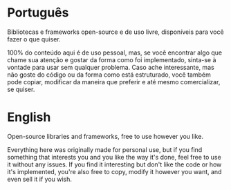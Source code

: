 # Português
Bibliotecas e frameworks open-source e de uso livre, disponíveis para você fazer o que quiser.

100% do conteúdo aqui é de uso pessoal, mas, se você encontrar algo que chame sua atenção e gostar da forma como foi implementado, sinta-se à vontade para usar sem qualquer problema. Caso ache interessante, mas não goste do código ou da forma como está estruturado, você também pode copiar, modificar da maneira que preferir e até mesmo comercializar, se quiser.

# English
Open-source libraries and frameworks, free to use however you like.

Everything here was originally made for personal use, but if you find something that interests you and you like the way it's done, feel free to use it without any issues. If you find it interesting but don't like the code or how it's implemented, you're also free to copy, modify it however you want, and even sell it if you wish.
